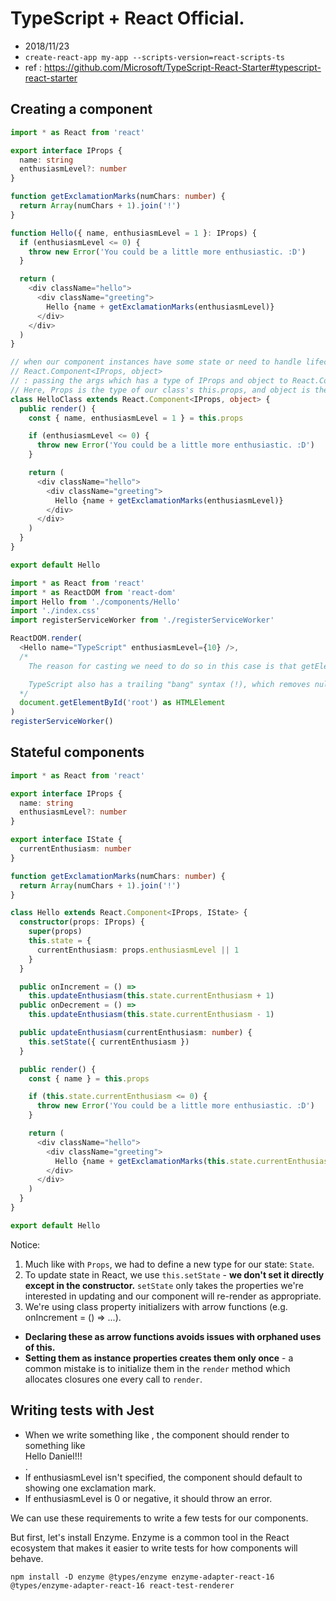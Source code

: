 # TypeScript + React Official.

- 2018/11/23
- `create-react-app my-app --scripts-version=react-scripts-ts`
- ref : https://github.com/Microsoft/TypeScript-React-Starter#typescript-react-starter

## Creating a component

```ts
import * as React from 'react'

export interface IProps {
  name: string
  enthusiasmLevel?: number
}

function getExclamationMarks(numChars: number) {
  return Array(numChars + 1).join('!')
}

function Hello({ name, enthusiasmLevel = 1 }: IProps) {
  if (enthusiasmLevel <= 0) {
    throw new Error('You could be a little more enthusiastic. :D')
  }

  return (
    <div className="hello">
      <div className="greeting">
        Hello {name + getExclamationMarks(enthusiasmLevel)}
      </div>
    </div>
  )
}

// when our component instances have some state or need to handle lifecycle hooks.
// React.Component<IProps, object>
// : passing the args which has a type of IProps and object to React.Component !!
// Here, Props is the type of our class's this.props, and object is the type of this.state.
class HelloClass extends React.Component<IProps, object> {
  public render() {
    const { name, enthusiasmLevel = 1 } = this.props

    if (enthusiasmLevel <= 0) {
      throw new Error('You could be a little more enthusiastic. :D')
    }

    return (
      <div className="hello">
        <div className="greeting">
          Hello {name + getExclamationMarks(enthusiasmLevel)}
        </div>
      </div>
    )
  }
}

export default Hello
```

```ts
import * as React from 'react'
import * as ReactDOM from 'react-dom'
import Hello from './components/Hello'
import './index.css'
import registerServiceWorker from './registerServiceWorker'

ReactDOM.render(
  <Hello name="TypeScript" enthusiasmLevel={10} />,
  /*
    The reason for casting we need to do so in this case is that getElementById's return type is HTMLElement | null. Put simply, getElementById returns null when it can't find an element with a given id. We're assuming that getElementById will actually succeed, so we need to convince TypeScript of that using the as syntax.

    TypeScript also has a trailing "bang" syntax (!), which removes null and undefined from the prior expression. So we could have written document.getElementById('root')!, but in this case we wanted to be a bit more explicit.
  */
  document.getElementById('root') as HTMLElement
)
registerServiceWorker()
```

## Stateful components

```ts
import * as React from 'react'

export interface IProps {
  name: string
  enthusiasmLevel?: number
}

export interface IState {
  currentEnthusiasm: number
}

function getExclamationMarks(numChars: number) {
  return Array(numChars + 1).join('!')
}

class Hello extends React.Component<IProps, IState> {
  constructor(props: IProps) {
    super(props)
    this.state = {
      currentEnthusiasm: props.enthusiasmLevel || 1
    }
  }

  public onIncrement = () =>
    this.updateEnthusiasm(this.state.currentEnthusiasm + 1)
  public onDecrement = () =>
    this.updateEnthusiasm(this.state.currentEnthusiasm - 1)

  public updateEnthusiasm(currentEnthusiasm: number) {
    this.setState({ currentEnthusiasm })
  }

  public render() {
    const { name } = this.props

    if (this.state.currentEnthusiasm <= 0) {
      throw new Error('You could be a little more enthusiastic. :D')
    }

    return (
      <div className="hello">
        <div className="greeting">
          Hello {name + getExclamationMarks(this.state.currentEnthusiasm)}
        </div>
      </div>
    )
  }
}

export default Hello
```

Notice:

1. Much like with `Props`, we had to define a new type for our state: `State`.
2. To update state in React, we use `this.setState` - **we don't set it directly except in the constructor.** `setState` only takes the properties we're interested in updating and our component will re-render as appropriate.
3. We're using class property initializers with arrow functions (e.g. onIncrement = () => ...).

- **Declaring these as arrow functions avoids issues with orphaned uses of this.**
- **Setting them as instance properties creates them only once** - a common mistake is to initialize them in the `render` method which allocates closures one every call to `render`.

## Writing tests with Jest

- When we write something like <Hello name="Daniel" enthusiasmLevel={3} />, the component should render to something like <div>Hello Daniel!!!</div>.
- If enthusiasmLevel isn't specified, the component should default to showing one exclamation mark.
- If enthusiasmLevel is 0 or negative, it should throw an error.

We can use these requirements to write a few tests for our components.

But first, let's install Enzyme. Enzyme is a common tool in the React ecosystem that makes it easier to write tests for how components will behave.

```
npm install -D enzyme @types/enzyme enzyme-adapter-react-16 @types/enzyme-adapter-react-16 react-test-renderer
```
